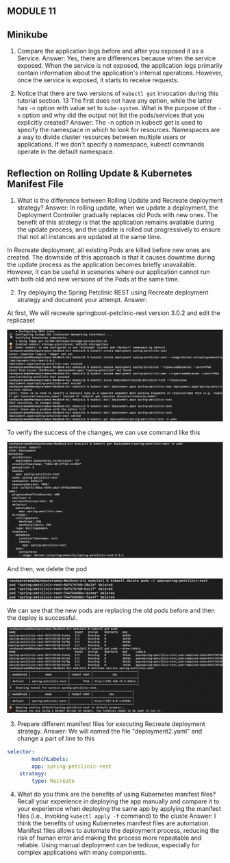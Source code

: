 ## MODULE 11

## Minikube

1. Compare the application logs before and after you exposed it as a Service.
Answer: Yes, there are differences because when the service exposed. When the service is not exposed, the application logs primarily contain information about the application's internal operations. However, once the service is exposed, it starts to receive requests.  


2. Notice that there are two versions of `kubectl get` invocation during this tutorial section.
13
The first does not have any option, while the latter has `-n` option with value set to
`kube-system`.
What is the purpose of the `-n` option and why did the output not list the pods/services that you
explicitly created?
Answer: The -n option in kubectl get is used to specify the namespace in which to look for resources. Namespaces are a way to divide cluster resources between multiple users or applications. If we don't specify a namespace, kubectl commands operate in the default namespace.


## Reflection on Rolling Update & Kubernetes Manifest File

1. What is the difference between Rolling Update and Recreate deployment strategy?
Answer: In rolling update, when we update a deployment, the Deployment Controller gradually replaces old Pods with new ones. The benefit of this strategy is that the application remains available during the update process, and the update is rolled out progressively to ensure that not all instances are updated at the same time.

In Recreate deployment, all existing Pods are killed before new ones are created. The downside of this approach is that it causes downtime during the update process as the application becomes briefly unavailable. However, it can be useful in scenarios where our application cannot run with both old and new versions of the Pods at the same time.


2. Try deploying the Spring Petclinic REST using Recreate deployment strategy and document
your attempt.
Answer: 

At first, We will recreate springboot-petclinic-rest version 3.0.2 and edit the replicaset

![Screenshot 1](Screenshot1.png)

To verify the success of the changes, we can use command like this

![Screenshot 2](Screenshot2.png)

And then, we delete the pod

![Screenshot 3](Screenshot3.png)

We can see that the new pods are replacing the old pods before and then the deploy is successful.

![Screenshot 4](Screenshot4.png)


3. Prepare different manifest files for executing Recreate deployment strategy.
Answer: We will named the file "deployment2.yaml" and change a part of line to this

```yaml
selector:
        matchLabels:
        app: spring-petclinic-rest
    strategy:
        type: Recreate
```

4. What do you think are the benefits of using Kubernetes manifest files? Recall your experience
in deploying the app manually and compare it to your experience when deploying the same app
by applying the manifest files (i.e., invoking `kubectl apply -f` command) to the cluste
Answer: I think the benefits of using Kubernetes manifest files are automation. Manifest files allows to automate the deployment process, reducing the risk of human error and making the process more repeatable and reliable. Using manual deployment can be tedious, especially for complex applications with many components. 




